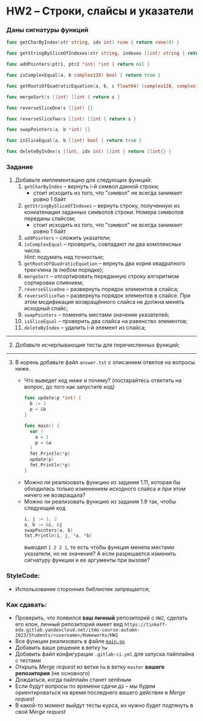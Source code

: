 # HW2 &ndash; Строки, слайсы и указатели

### Даны сигнатуры функций

```go
func getCharByIndex(str string, idx int) rune { return rune(0) }

func getStringBySliceOfIndexes(str string, indexes []int) string { return "" }

func addPointers(ptr1, ptr2 *int) *int { return nil }

func isComplexEqual(a, b complex128) bool { return true }

func getRootsOfQuadraticEquation(a, b, c float64) (complex128, complex128) { return 0i, 0i }

func mergeSort(s []int) []int { return s }

func reverseSliceOne(s []int) {}

func reverseSliceTwo(s []int) []int { return s }

func swapPointers(a, b *int) {}

func isSliceEqual(a, b []int) bool { return true }

func deleteByIndex(s []int, idx int) []int { return []int{} }
```

### Задание

1. Добавьте имплементацию для следующих функций:
    1. `getCharByIndex` &ndash; вернуть i-й символ данной строки;
        * стоит исходить из того, что "символ" не всегда занимает ровно 1 байт
    2. `getStringBySliceOfIndexes` &ndash; вернуть строку, полученную из конкатенации заданных символов строки.
       Номера символов переданы слайсом;
        * стоит исходить из того, что "символ" не всегда занимает ровно 1 байт
    3. `addPointers` &ndash; сложить указатели;
    4. `isComplexEqual` &ndash; проверить, совпадают ли два комплексных числа. <br/>_Hint_: подумать над точностью;
    5. `getRootsOfQuadraticEquation` &ndash; вернуть два корня квадратного трехчлена (в любом порядке);
    6. `mergeSort` &ndash; отсортировать переданную строку алгоритмом сортировки слиянием;
    7. `reverseSliceOne` &ndash; развернуть порядок элементов в слайса;
    8. `reverseSliceTwo` &ndash; развернуть порядок элементов в слайсе. При этом модификация возвращённого слайса не
       должна менять исходный слайс;
    9. `swapPointers` &ndash; поменять местами значения указателей;
    10. `isSliceEqual` &ndash; проверить два слайса на равенство элементов;
    11. `deleteByIndex` &ndash; удалить i-й элемент из слайса;

---

2. Добавьте исчерпывающие тесты для перечисленных функций;

---

3. В корень добавьте файл `answer.txt` с описанием ответов на вопросы ниже.

    * Что выведет код ниже и почему? (постарайтесь ответить на вопрос, до того как запустите код)
       ```go
       func update(p *int) {
         b := 2
         p = &b
       }
       
       func main() {
         var (
           a = 1
           p = &a
         )
         fmt.Println(*p)
         update(p)
         fmt.Println(*p)
       }
       ```
    * Можно ли реализовать функцию из задания 1.11, которая бы обходилась только изменением исходного слайса
      и при этом ничего не возвращала?
    * Можно ли реализовать функцию из задания 1.9 так, чтобы следующий код
       ```go
       i, j := 1, 2
       a, b := &i, &j
       swapPointers(a, b)
       fmt.Println(i, j, *a, *b)
       ```
      выводил `1 2 2 1`, то есть чтобы функция меняла местами указатели, но не значения?
      А если разрешается изменить сигнатуру функции и ее аргументы при вызове?

### StyleCode:

* Использование сторонних библиотек запрещается;

### Как сдавать:

* Проверить, что появился **ваш личный** репозиторий с `HW2`, сделать его клон, 
личный репозиторий имеет вид `https://tinkoff-edu.gitlab.yandexcloud.net/itmo-course-autumn-2023/Students/<username>/Homeworks/HW2`
* Все функции реализовать в файле [`main.go`](main.go)
* Добавить ваше решение в ветку `hw`
* Добавить файл конфигурации `.gitlab-ci.yml` для запуска пайплайна с тестами
* Открыть _Merge request_ из ветки `hw` в ветку `master` **вашего репозитория** (не основного)
* Дождаться, когда пайплайн станет зелёным
* Если будут вопросы по времени сдачи дз &ndash; мы будем ориентироваться на время последнего вашего действия в _Merge request_
* В какой-то момент выйдут тесты курса, их нужно будет подтянуть в свой _Merge request_
